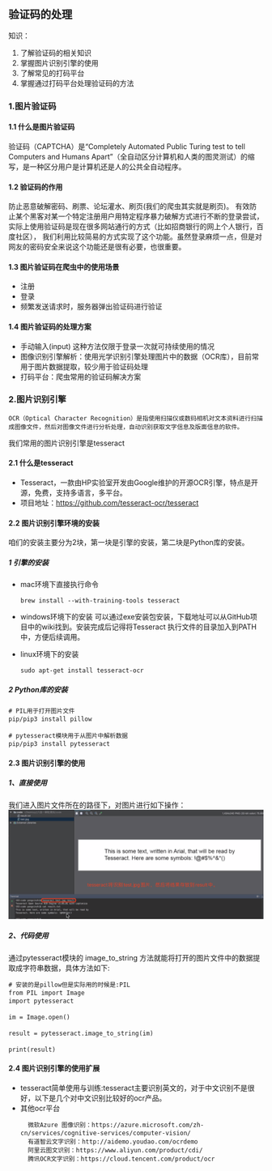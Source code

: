 ## 验证码的处理
知识：
1. 了解验证码的相关知识
2. 掌握图片识别引擎的使用
3. 了解常见的打码平台
4. 掌握通过打码平台处理验证码的方法

### 1.图片验证码
#### 1.1 什么是图片验证码
   验证码（CAPTCHA）是“Completely Automated Public Turing test to tell Computers and Humans Apart”（全自动区分计算机和人类的图灵测试）的缩写，是一种区分用户是计算机还是人的公共全自动程序。
#### 1.2 验证码的作用
   防止恶意破解密码、刷票、论坛灌水、刷页(我们的爬虫其实就是刷页)。
   有效防止某个黑客对某一个特定注册用户用特定程序暴力破解方式进行不断的登录尝试，实际上使用验证码是现在很多网站通行的方式（比如招商银行的网上个人银行，百度社区），
   我们利用比较简易的方式实现了这个功能。虽然登录麻烦一点，但是对网友的密码安全来说这个功能还是很有必要，也很重要。
#### 1.3 图片验证码在爬虫中的使用场景
* 注册
* 登录
* 频繁发送请求时，服务器弹出验证码进行验证
#### 1.4 图片验证码的处理方案
* 手动输入(input) 这种方法仅限于登录一次就可持续使用的情况
* 图像识别引擎解析：使用光学识别引擎处理图片中的数据（OCR库），目前常用于图片数据提取，较少用于验证码处理
* 打码平台：爬虫常用的验证码解决方案

### 2.图片识别引擎
```renderscript
OCR（Optical Character Recognition）是指使用扫描仪或数码相机对文本资料进行扫描成图像文件，然后对图像文件进行分析处理，自动识别获取文字信息及版面信息的软件。
```

  我们常用的图片识别引擎是tesseract
#### 2.1 什么是tesseract
* Tesseract，一款由HP实验室开发由Google维护的开源OCR引擎，特点是开源，免费，支持多语言，多平台。
* 项目地址：https://github.com/tesseract-ocr/tesseract  

#### 2.2 图片识别引擎环境的安装
  咱们的安装主要分为2块，第一块是引擎的安装，第二块是Python库的安装。
##### 1 引擎的安装
* mac环境下直接执行命令
  ```renderscript
  brew install --with-training-tools tesseract
  ```
* windows环境下的安装 可以通过exe安装包安装，下载地址可以从GitHub项目中的wiki找到。安装完成后记得将Tesseract 执行文件的目录加入到PATH中，方便后续调用。

* linux环境下的安装
  ```renderscript
  sudo apt-get install tesseract-ocr
  ```
  
##### 2 Python库的安装
  ```renderscript
  # PIL用于打开图片文件
  pip/pip3 install pillow
  
  # pytesseract模块用于从图片中解析数据
  pip/pip3 install pytesseract
  ```

#### 2.3 图片识别引擎的使用

##### 1、直接使用
   我们进入图片文件所在的路径下，对图片进行如下操作：
  ![image](../images/94.png)  


##### 2、代码使用
  通过pytesseract模块的 image_to_string 方法就能将打开的图片文件中的数据提取成字符串数据，具体方法如下:

```renderscript
# 安装的是pillow但是实际用的时候是:PIL
from PIL import Image
import pytesseract

im = Image.open()

result = pytesseract.image_to_string(im)

print(result)
```


#### 2.4 图片识别引擎的使用扩展
* tesseract简单使用与训练:tesseract主要识别英文的，对于中文识别不是很好，以下是几个对中文识别比较好的ocr产品。
* 其他ocr平台
  ```renderscript
    微软Azure 图像识别：https://azure.microsoft.com/zh-cn/services/cognitive-services/computer-vision/
    有道智云文字识别：http://aidemo.youdao.com/ocrdemo
    阿里云图文识别：https://www.aliyun.com/product/cdi/
    腾讯OCR文字识别：https://cloud.tencent.com/product/ocr
  ```

  











